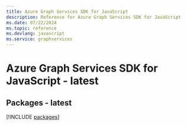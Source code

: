 ```yaml
---
title: Azure Graph Services SDK for JavaScript
description: Reference for Azure Graph Services SDK for JavaScript
ms.date: 07/22/2024
ms.topic: reference
ms.devlang: javascript
ms.service: graphservices
---
```

# Azure Graph Services SDK for JavaScript - latest
## Packages - latest
[!INCLUDE [packages](graph-services-index.md)]